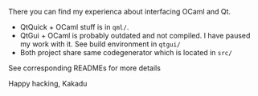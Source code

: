There you can find my experienca about interfacing OCaml and Qt.

* QtQuick + OCaml stuff is in `qml/`.
* QtGui + OCaml is probably outdated and not compiled. I have paused my work with it. See build environment in `qtgui/`
* Both project share same codegenerator which is located in `src/`

See corresponding READMEs for more details

Happy hacking,
Kakadu

